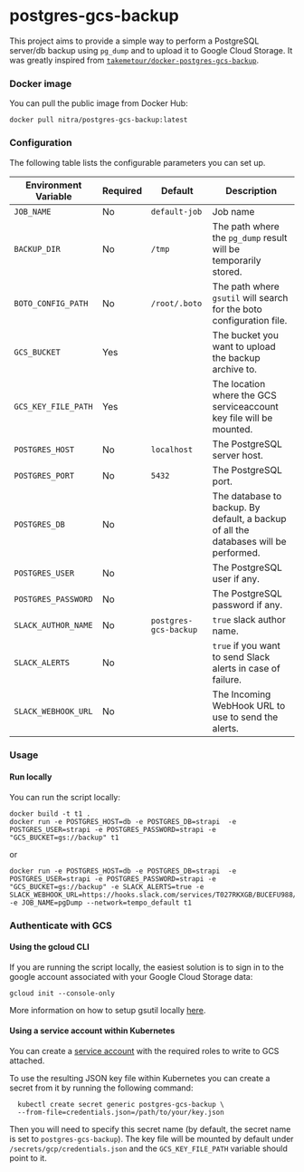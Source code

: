 # postgres-gcs-backup

This project aims to provide a simple way to perform a PostgreSQL server/db backup using `pg_dump` and to upload it to Google Cloud Storage. It was greatly inspired from [`takemetour/docker-postgres-gcs-backup`](https://github.com/takemetour/docker-postgres-gcs-backup).

### Docker image

You can pull the public image from Docker Hub:

    docker pull nitra/postgres-gcs-backup:latest

### Configuration

The following table lists the configurable parameters you can set up.

| Environment Variable | Required | Default               | Description                                                                          |
| -------------------- | -------- | --------------------- | ------------------------------------------------------------------------------------ |
| `JOB_NAME`           | No       | `default-job`         | Job name                                                                             |
| `BACKUP_DIR`         | No       | `/tmp`                | The path where the `pg_dump` result will be temporarily stored.                      |
| `BOTO_CONFIG_PATH`   | No       | `/root/.boto`         | The path where `gsutil` will search for the boto configuration file.                 |
| `GCS_BUCKET`         | Yes      |                       | The bucket you want to upload the backup archive to.                                 |
| `GCS_KEY_FILE_PATH`  | Yes      |                       | The location where the GCS serviceaccount key file will be mounted.                  |
| `POSTGRES_HOST`      | No       | `localhost`           | The PostgreSQL server host.                                                          |
| `POSTGRES_PORT`      | No       | `5432`                | The PostgreSQL port.                                                                 |
| `POSTGRES_DB`        | No       |                       | The database to backup. By default, a backup of all the databases will be performed. |
| `POSTGRES_USER`      | No       |                       | The PostgreSQL user if any.                                                          |
| `POSTGRES_PASSWORD`  | No       |                       | The PostgreSQL password if any.                                                      |
| `SLACK_AUTHOR_NAME`  | No       | `postgres-gcs-backup` | `true` slack author name.                                                            |
| `SLACK_ALERTS`       | No       |                       | `true` if you want to send Slack alerts in case of failure.                          |
| `SLACK_WEBHOOK_URL`  | No       |                       | The Incoming WebHook URL to use to send the alerts.                                  |

### Usage

#### Run locally

You can run the script locally:

    docker build -t t1 .
    docker run -e POSTGRES_HOST=db -e POSTGRES_DB=strapi  -e POSTGRES_USER=strapi -e POSTGRES_PASSWORD=strapi -e "GCS_BUCKET=gs://backup" t1

or

    docker run -e POSTGRES_HOST=db -e POSTGRES_DB=strapi  -e POSTGRES_USER=strapi -e POSTGRES_PASSWORD=strapi -e "GCS_BUCKET=gs://backup" -e SLACK_ALERTS=true -e SLACK_WEBHOOK_URL=https://hooks.slack.com/services/T027RKXGB/BUCEFU988/yWGdLTd4l1cC4rQiWylT4oN  -e JOB_NAME=pgDump --network=tempo_default t1

### Authenticate with GCS

#### Using the gcloud CLI

If you are running the script locally, the easiest solution is to sign in to the google account associated with your Google Cloud Storage data:

    gcloud init --console-only

More information on how to setup gsutil locally [here](https://cloud.google.com/storage/docs/gsutil_install).

#### Using a service account within Kubernetes

You can create a [service account](https://cloud.google.com/iam/docs/creating-managing-service-accounts) with the required roles to write to GCS attached.

To use the resulting JSON key file within Kubernetes you can create a secret from it by running the following command:

      kubectl create secret generic postgres-gcs-backup \
      --from-file=credentials.json=/path/to/your/key.json

Then you will need to specify this secret name (by default, the secret name is set to `postgres-gcs-backup`). The key file will be mounted by default under `/secrets/gcp/credentials.json` and the `GCS_KEY_FILE_PATH` variable should point to it.
